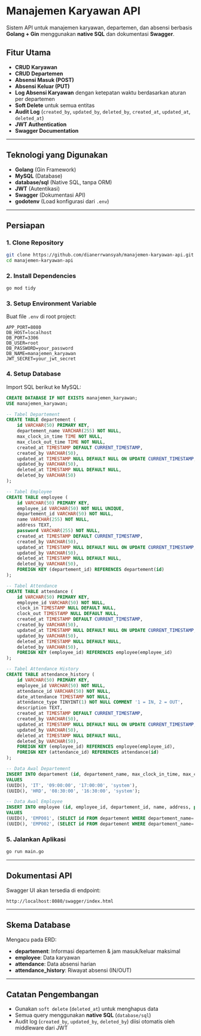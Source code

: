 # Manajemen Karyawan API

Sistem API untuk manajemen karyawan, departemen, dan absensi berbasis **Golang + Gin** menggunakan **native SQL** dan dokumentasi **Swagger**.

## Fitur Utama
- **CRUD Karyawan**
- **CRUD Departemen**
- **Absensi Masuk (POST)**
- **Absensi Keluar (PUT)**
- **Log Absensi Karyawan** dengan ketepatan waktu berdasarkan aturan per departemen
- **Soft Delete** untuk semua entitas
- **Audit Log** (`created_by`, `updated_by`, `deleted_by`, `created_at`, `updated_at`, `deleted_at`)
- **JWT Authentication**
- **Swagger Documentation**

---

## Teknologi yang Digunakan
- **Golang** (Gin Framework)
- **MySQL** (Database)
- **database/sql** (Native SQL, tanpa ORM)
- **JWT** (Autentikasi)
- **Swagger** (Dokumentasi API)
- **godotenv** (Load konfigurasi dari `.env`)

---

##  Persiapan

### 1. Clone Repository
```bash
git clone https://github.com/dianerrwansyah/manajemen-karyawan-api.git
cd manajemen-karyawan-api
```

### 2. Install Dependencies
```bash
go mod tidy
```

### 3. Setup Environment Variable
Buat file `.env` di root project:
```env
APP_PORT=8080
DB_HOST=localhost
DB_PORT=3306
DB_USER=root
DB_PASSWORD=your_password
DB_NAME=manajemen_karyawan
JWT_SECRET=your_jwt_secret
```

### 4. Setup Database
Import SQL berikut ke MySQL:

```sql
CREATE DATABASE IF NOT EXISTS manajemen_karyawan;
USE manajemen_karyawan;

-- Tabel Departement
CREATE TABLE departement (
    id VARCHAR(50) PRIMARY KEY,
    departement_name VARCHAR(255) NOT NULL,
    max_clock_in_time TIME NOT NULL,
    max_clock_out_time TIME NOT NULL,
    created_at TIMESTAMP DEFAULT CURRENT_TIMESTAMP,
    created_by VARCHAR(50),
    updated_at TIMESTAMP NULL DEFAULT NULL ON UPDATE CURRENT_TIMESTAMP,
    updated_by VARCHAR(50),
    deleted_at TIMESTAMP NULL DEFAULT NULL,
    deleted_by VARCHAR(50)
);

-- Tabel Employee
CREATE TABLE employee (
    id VARCHAR(50) PRIMARY KEY,
    employee_id VARCHAR(50) NOT NULL UNIQUE,
    departement_id VARCHAR(50) NOT NULL,
    name VARCHAR(255) NOT NULL,
    address TEXT,
    password VARCHAR(255) NOT NULL,
    created_at TIMESTAMP DEFAULT CURRENT_TIMESTAMP,
    created_by VARCHAR(50),
    updated_at TIMESTAMP NULL DEFAULT NULL ON UPDATE CURRENT_TIMESTAMP,
    updated_by VARCHAR(50),
    deleted_at TIMESTAMP NULL DEFAULT NULL,
    deleted_by VARCHAR(50),
    FOREIGN KEY (departement_id) REFERENCES departement(id)
);

-- Tabel Attendance
CREATE TABLE attendance (
    id VARCHAR(50) PRIMARY KEY,
    employee_id VARCHAR(50) NOT NULL,
    clock_in TIMESTAMP NULL DEFAULT NULL,
    clock_out TIMESTAMP NULL DEFAULT NULL,
    created_at TIMESTAMP DEFAULT CURRENT_TIMESTAMP,
    created_by VARCHAR(50),
    updated_at TIMESTAMP NULL DEFAULT NULL ON UPDATE CURRENT_TIMESTAMP,
    updated_by VARCHAR(50),
    deleted_at TIMESTAMP NULL DEFAULT NULL,
    deleted_by VARCHAR(50),
    FOREIGN KEY (employee_id) REFERENCES employee(employee_id)
);

-- Tabel Attendance History
CREATE TABLE attendance_history (
    id VARCHAR(50) PRIMARY KEY,
    employee_id VARCHAR(50) NOT NULL,
    attendance_id VARCHAR(50) NOT NULL,
    date_attendance TIMESTAMP NOT NULL,
    attendance_type TINYINT(1) NOT NULL COMMENT '1 = IN, 2 = OUT',
    description TEXT,
    created_at TIMESTAMP DEFAULT CURRENT_TIMESTAMP,
    created_by VARCHAR(50),
    updated_at TIMESTAMP NULL DEFAULT NULL ON UPDATE CURRENT_TIMESTAMP,
    updated_by VARCHAR(50),
    deleted_at TIMESTAMP NULL DEFAULT NULL,
    deleted_by VARCHAR(50),
    FOREIGN KEY (employee_id) REFERENCES employee(employee_id),
    FOREIGN KEY (attendance_id) REFERENCES attendance(id)
);

-- Data Awal Departement
INSERT INTO departement (id, departement_name, max_clock_in_time, max_clock_out_time, created_by)
VALUES
(UUID(), 'IT', '09:00:00', '17:00:00', 'system'),
(UUID(), 'HRD', '08:30:00', '16:30:00', 'system');

-- Data Awal Employee
INSERT INTO employee (id, employee_id, departement_id, name, address, password, created_by)
VALUES
(UUID(), 'EMP001', (SELECT id FROM departement WHERE departement_name='IT'), 'Dian Erwansyah', 'Jl. Merdeka No. 10', '$2y$12$Sayj3fjn6J6XrPZvUs0zpuprWh6VuqRqOJORIS7uw9SjtFYIWez4G', 'system'),
(UUID(), 'EMP002', (SELECT id FROM departement WHERE departement_name='HRD'), 'Putra Pratama', 'Jl. Mawar No. 5', '$2y$12$Sayj3fjn6J6XrPZvUs0zpuprWh6VuqRqOJORIS7uw9SjtFYIWez4G', 'system');
```

### 5. Jalankan Aplikasi
```bash
go run main.go
```

---

## Dokumentasi API
Swagger UI akan tersedia di endpoint:
```
http://localhost:8080/swagger/index.html
```

---

## Skema Database
Mengacu pada ERD:
- **departement**: Informasi departemen & jam masuk/keluar maksimal
- **employee**: Data karyawan
- **attendance**: Data absensi harian
- **attendance_history**: Riwayat absensi (IN/OUT)

---

## Catatan Pengembangan
- Gunakan `soft delete` (`deleted_at`) untuk menghapus data
- Semua query menggunakan **native SQL** (`database/sql`)
- Audit log (`created_by`, `updated_by`, `deleted_by`) diisi otomatis oleh middleware dari JWT
